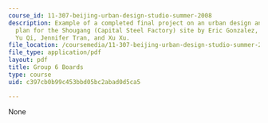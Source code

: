 ```yaml
---
course_id: 11-307-beijing-urban-design-studio-summer-2008
description: Example of a completed final project on an urban design and development
  plan for the Shougang (Capital Steel Factory) site by Eric Gonzalez, Jae Kyung Kim,
  Yu Qi, Jennifer Tran, and Xu Xu.
file_location: /coursemedia/11-307-beijing-urban-design-studio-summer-2008/c397cb0b99c453bbd05bc2abad0d5ca5_group6_boards.pdf
file_type: application/pdf
layout: pdf
title: Group 6 Boards
type: course
uid: c397cb0b99c453bbd05bc2abad0d5ca5

---
```

None